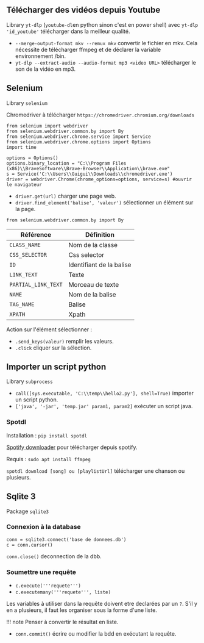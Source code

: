 ## Télécharger des vidéos depuis Youtube

Library `yt-dlp` (`youtube-dl`en python sinon c'est en power shell) avec `yt-dlp 'id_youtube'` télécharger dans la meilleur qualité.

* `--merge-output-format mkv --remux mkv` convertir le fichier en mkv. Cela nécessite de télécharger ffmpeg et de déclarer la variable environnement /bin.
* `yt-dlp --extract-audio --audio-format mp3 <video URL>` télécharger le son de la vidéo en mp3.

## Selenium

Library `selenium`

Chromedriver à télécharger `https://chromedriver.chromium.org/downloads`

```
from selenium import webdriver
from selenium.webdriver.common.by import By
from selenium.webdriver.chrome.service import Service
from selenium.webdriver.chrome.options import Options
import time

options = Options()
options.binary_location = "C:\\Program Files (x86)\\BraveSoftware\\Brave-Browser\\Application\\brave.exe"
s = Service('C:\\Users\\Guigui\\Downloads\\chromedriver.exe')
driver = webdriver.Chrome(chrome_options=options, service=s) #ouvrir le navigateur
```

* `driver.get(url)` charger une page web.
* `driver.find_element('balise', 'valeur')` sélectionner un élément sur la page.

`from selenium.webdriver.common.by import By` 

Référence 		| Définition
------------------------|----------------
`CLASS_NAME` 		| Nom de la classe
`CSS_SELECTOR` 		| Css selector
`ID` 			| Identifiant de la balise
`LINK_TEXT` 		| Texte
`PARTIAL_LINK_TEXT`	| Morceau de texte
`NAME`			| Nom de la balise
`TAG_NAME` 		| Balise
`XPATH` 		| Xpath

Action sur l'élément sélectionner :
* `.send_keys(valeur)` remplir les valeurs.
* `.click` cliquer sur la sélection.


## Importer un script python

Library `subprocess`

* `call([sys.executable, 'C:\\temp\\hello2.py'], shell=True)` importer un script python.
* `['java', '-jar', 'temp.jar' param1, param2]` exécuter un script java.

### Spotdl

Installation : `pip install spotdl`

[Spotify downloader](https://github.com/spotDL/spotify-downloader) pour télécharger depuis spotify.

Requis : `sudo apt install ffmpeg`

`spotdl download [song] ou [playlistUrl]` télécharger une chanson ou plusieurs.

## Sqlite 3

Package `sqlite3`

### Connexion à la database

```
conn = sqlite3.connect('base de donnees.db')
c = conn.cursor()
```

`conn.close()` deconnection de la dbb.

### Soumettre une requête

* `c.execute('''requete''')`
* `c.executemany('''requete''', liste)`

Les variables à utiliser dans la requête doivent etre declarées par un `?`.
S'il y en a plusieurs, il faut les organiser sous la forme d'une liste.

!!! note
  Penser à convertir le résultat en liste.

* `conn.commit()` écrire ou modifier la bdd en exécutant la requête.
